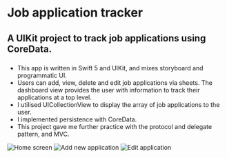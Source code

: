 # Job application tracker

## A UIKit project to track job applications using CoreData.

### 
  - This app is written in Swift 5 and UIKit, and mixes storyboard and programmatic UI.
  - Users can add, view, delete and edit job applications via sheets. The dashboard view provides the user with information to track their applications at a top level.
  - I utilised UICollectionView to display the array of job applications to the user.
  - I implemented persistence with CoreData.
  - This project gave me further practice with the protocol and delegate pattern, and MVC.


![Home screen](https://github.com/steven-hill/Job-application-tracker/assets/98730693/47d737cb-d698-4f0c-9a84-49e3470b92f2)    ![Add new application](https://github.com/steven-hill/Job-application-tracker/assets/98730693/bd29bc00-390c-49f1-93c1-06d51e38309c)    ![Edit application](https://github.com/steven-hill/Job-application-tracker/assets/98730693/bf9133d9-34be-4c1a-a5fb-d944a202e90c)



